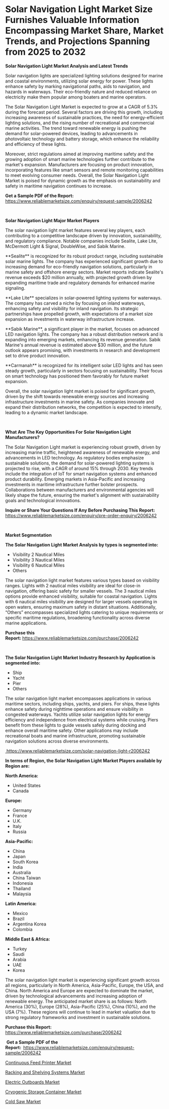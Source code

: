 <p><h1>Solar Navigation Light Market Size Furnishes Valuable Information Encompassing Market Share, Market Trends, and Projections Spanning from 2025 to 2032</h1></p><p><strong>Solar Navigation Light Market Analysis and Latest Trends</strong></p>
<p><p>Solar navigation lights are specialized lighting solutions designed for marine and coastal environments, utilizing solar energy for power. These lights enhance safety by marking navigational paths, aids to navigation, and hazards in waterways. Their eco-friendly nature and reduced reliance on electricity make them popular among boaters and marine operators.</p><p>The Solar Navigation Light Market is expected to grow at a CAGR of 5.3% during the forecast period. Several factors are driving this growth, including increasing awareness of sustainable practices, the need for energy-efficient lighting solutions, and the rising number of recreational and commercial marine activities. The trend toward renewable energy is pushing the demand for solar-powered devices, leading to advancements in photovoltaic technology and battery storage, which enhance the reliability and efficiency of these lights.</p><p>Moreover, strict regulations aimed at improving maritime safety and the growing adoption of smart marine technologies further contribute to the market's expansion. Manufacturers are focusing on product innovation, incorporating features like smart sensors and remote monitoring capabilities to meet evolving consumer needs. Overall, the Solar Navigation Light Market is poised for dynamic growth as the emphasis on sustainability and safety in maritime navigation continues to increase.</p></p>
<p><strong>Get a Sample PDF of the Report:&nbsp;</strong> <a href="https://www.reliablemarketsize.com/enquiry/request-sample/2006242?utm_campaign=1895&utm_medium=2&utm_source=Github&utm_content=ia&utm_term=10042025&utm_id=solar-navigation-light">https://www.reliablemarketsize.com/enquiry/request-sample/2006242</a></p>
<p>&nbsp;</p>
<p><strong>Solar Navigation Light Major Market Players</strong></p>
<p><p>The solar navigation light market features several key players, each contributing to a competitive landscape driven by innovation, sustainability, and regulatory compliance. Notable companies include Sealite, Lake Lite, McDermott Light & Signal, DoubleWise, and Sabik Marine.</p><p>**Sealite** is recognized for its robust product range, including sustainable solar marine lights. The company has experienced significant growth due to increasing demand for eco-friendly navigation solutions, particularly in marine safety and offshore energy sectors. Market reports indicate Sealite's revenue exceeds $20 million annually, with projected growth driven by expanding maritime trade and regulatory demands for enhanced marine signaling.</p><p>**Lake Lite** specializes in solar-powered lighting systems for waterways. The company has carved a niche by focusing on inland waterways, enhancing safety and visibility for inland navigation. Its strategic partnerships have propelled growth, with expectations of a market size expansion as investments in waterway infrastructure increase.</p><p>**Sabik Marine**, a significant player in the market, focuses on advanced LED navigation lights. The company has a robust distribution network and is expanding into emerging markets, enhancing its revenue generation. Sabik Marine's annual revenue is estimated above $30 million, and the future outlook appears promising, with investments in research and development set to drive product innovation.</p><p>**Carmanah** is recognized for its intelligent solar LED lights and has seen steady growth, particularly in sectors focusing on sustainability. Their focus on smart technology has positioned them favorably for future market expansion.</p><p>Overall, the solar navigation light market is poised for significant growth, driven by the shift towards renewable energy sources and increasing infrastructure investments in marine safety. As companies innovate and expand their distribution networks, the competition is expected to intensify, leading to a dynamic market landscape.</p></p>
<p>&nbsp;</p>
<p><strong>What Are The Key Opportunities For Solar Navigation Light Manufacturers?</strong></p>
<p><p>The Solar Navigation Light market is experiencing robust growth, driven by increasing marine traffic, heightened awareness of renewable energy, and advancements in LED technology. As regulatory bodies emphasize sustainable solutions, the demand for solar-powered lighting systems is projected to rise, with a CAGR of around 15% through 2030. Key trends include the integration of IoT for smart navigation systems and enhanced product durability. Emerging markets in Asia-Pacific and increasing investments in maritime infrastructure further bolster prospects. Collaborations between manufacturers and environmental agencies will likely shape the future, ensuring the market's alignment with sustainability goals and technological innovations.</p></p>
<p><strong>Inquire or Share Your Questions If Any Before Purchasing This Report:</strong> <a href="https://www.reliablemarketsize.com/enquiry/pre-order-enquiry/2006242?utm_campaign=1895&utm_medium=2&utm_source=Github&utm_content=ia&utm_term=10042025&utm_id=solar-navigation-light">https://www.reliablemarketsize.com/enquiry/pre-order-enquiry/2006242</a></p>
<p>&nbsp;</p>
<p><strong>Market Segmentation</strong></p>
<p><strong>The Solar Navigation Light Market Analysis by types is segmented into:</strong></p>
<p><ul><li>Visibility 2 Nautical Miles</li><li>Visibility 3 Nautical Miles</li><li>Visibility 6 Nautical Miles</li><li>Others</li></ul></p>
<p><p>The solar navigation light market features various types based on visibility ranges. Lights with 2 nautical miles visibility are ideal for close-in navigation, offering basic safety for smaller vessels. The 3 nautical miles options provide enhanced visibility, suitable for coastal navigation. Lights with 6 nautical miles visibility are designed for larger vessels operating in open waters, ensuring maximum safety in distant situations. Additionally, “Others” encompasses specialized lights catering to unique requirements or specific maritime regulations, broadening functionality across diverse marine applications.</p></p>
<p><strong>Purchase this Report:&nbsp;</strong><a href="https://www.reliablemarketsize.com/purchase/2006242?utm_campaign=1895&utm_medium=2&utm_source=Github&utm_content=ia&utm_term=10042025&utm_id=solar-navigation-light">https://www.reliablemarketsize.com/purchase/2006242</a></p>
<p>&nbsp;</p>
<p><strong>The Solar Navigation Light Market Industry Research by Application is segmented into:</strong></p>
<p><ul><li>Ship</li><li>Yacht</li><li>Pier</li><li>Others</li></ul></p>
<p><p>The solar navigation light market encompasses applications in various maritime sectors, including ships, yachts, and piers. For ships, these lights enhance safety during nighttime operations and ensure visibility in congested waterways. Yachts utilize solar navigation lights for energy efficiency and independence from electrical systems while cruising. Piers benefit from these lights to guide vessels safely during docking and enhance overall maritime safety. Other applications may include recreational boats and marine infrastructure, promoting sustainable navigation solutions across diverse environments.</p></p>
<p><a href="https://www.reliablemarketsize.com/solar-navigation-light-r2006242?utm_campaign=1895&utm_medium=2&utm_source=Github&utm_content=ia&utm_term=10042025&utm_id=solar-navigation-light">&nbsp;https://www.reliablemarketsize.com/solar-navigation-light-r2006242</a></p>
<p><strong>In terms of Region, the Solar Navigation Light Market Players available by Region are:</strong></p>
<p>
    <p> <strong> North America: </strong>
        <ul>
            <li>United States</li>
            <li>Canada</li>
        </ul>
        </p> 
    <p> <strong> Europe: </strong>
        <ul>
            <li>Germany</li>
            <li>France</li>
            <li>U.K.</li>
            <li>Italy</li>
            <li>Russia</li>
        </ul>
        </p> 
    <p> <strong> Asia-Pacific: </strong>
        <ul>
            <li>China</li>
            <li>Japan</li>
            <li>South Korea</li>
            <li>India</li>
            <li>Australia</li>
            <li>China Taiwan</li>
            <li>Indonesia</li>
            <li>Thailand</li>
            <li>Malaysia</li>
        </ul>
        </p> 
    <p> <strong> Latin America: </strong>
        <ul>
            <li>Mexico</li>
            <li>Brazil</li>
            <li>Argentina Korea</li>
            <li>Colombia</li>
        </ul>
        </p> 
    <p> <strong> Middle East & Africa: </strong>
        <ul>
            <li>Turkey</li>
            <li>Saudi</li>
            <li>Arabia</li>
            <li>UAE</li>
            <li>Korea</li>
        </ul>
    </p>
    </p>
<p><p>The solar navigation light market is experiencing significant growth across all regions, particularly in North America, Asia-Pacific, Europe, the USA, and China. North America and Europe are expected to dominate the market, driven by technological advancements and increasing adoption of renewable energy. The anticipated market share is as follows: North America (30%), Europe (28%), Asia-Pacific (25%), China (10%), and the USA (7%). These regions will continue to lead in market valuation due to strong regulatory frameworks and investment in sustainable solutions.</p></p>
<p><strong>Purchase this Report: </strong><a href="https://www.reliablemarketsize.com/purchase/2006242?utm_campaign=1895&utm_medium=2&utm_source=Github&utm_content=ia&utm_term=10042025&utm_id=solar-navigation-light">https://www.reliablemarketsize.com/purchase/2006242</a></p>
<p>&nbsp;<strong>Get a Sample PDF of the Report:&nbsp;&nbsp;</strong><a href="https://www.reliablemarketsize.com/enquiry/request-sample/2006242?utm_campaign=1895&utm_medium=2&utm_source=Github&utm_content=ia&utm_term=10042025&utm_id=solar-navigation-light">https://www.reliablemarketsize.com/enquiry/request-sample/2006242</a></p>
<p><strong></strong></p>
<p><p><a href="https://github.com/voigttyagi/Market-Research-Report-List-1/blob/main/continuous-feed-printer-market.md?utm_campaign=1895&utm_medium=2&utm_source=Github&utm_content=ia&utm_term=10042025&utm_id=solar-navigation-light">Continuous Feed Printer Market</a></p><p><a href="https://github.com/daphnyvashdi/Market-Research-Report-List-1/blob/main/racking-and-shelving-systems-market.md?utm_campaign=1895&utm_medium=2&utm_source=Github&utm_content=ia&utm_term=10042025&utm_id=solar-navigation-light">Racking and Shelving Systems Market</a></p><p><a href="https://github.com/ijffseandy/Market-Research-Report-List-1/blob/main/electric-outboards-market.md?utm_campaign=1895&utm_medium=2&utm_source=Github&utm_content=ia&utm_term=10042025&utm_id=solar-navigation-light">Electric Outboards Market</a></p><p><a href="https://github.com/jenithschijf/Market-Research-Report-List-1/blob/main/cryogenic-storage-container-market.md?utm_campaign=1895&utm_medium=2&utm_source=Github&utm_content=ia&utm_term=10042025&utm_id=solar-navigation-light">Cryogenic Storage Container Market</a></p><p><a href="https://github.com/sderolza/Market-Research-Report-List-1/blob/main/cold-saw-market.md?utm_campaign=1895&utm_medium=2&utm_source=Github&utm_content=ia&utm_term=10042025&utm_id=solar-navigation-light">Cold Saw Market</a></p></p>